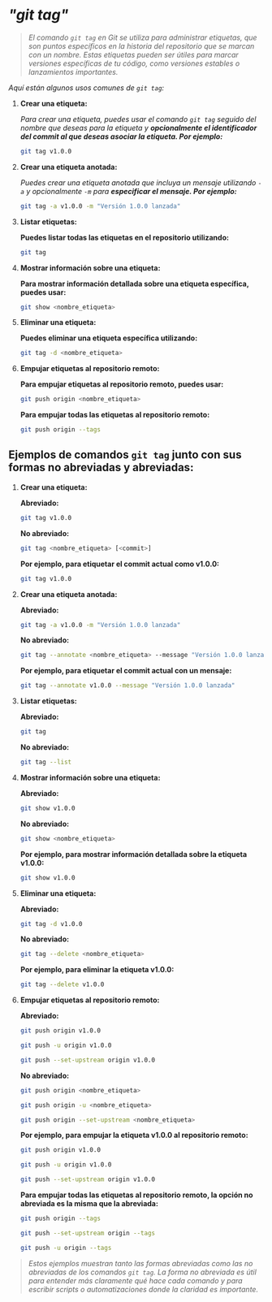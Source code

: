 <!-- Autor: Daniel Benjamin Perez Morales -->
<!-- GitHub: https://github.com/D4nitrix13 -->
<!-- GitLab: https://gitlab.com/D4nitrix13 -->
<!-- Correo electrónico: danielperezdev@proton.me -->

# ***"git tag"***

> *El comando `git tag` en Git se utiliza para administrar etiquetas, que son puntos específicos en la historia del repositorio que se marcan con un nombre. Estas etiquetas pueden ser útiles para marcar versiones específicas de tu código, como versiones estables o lanzamientos importantes.*

*Aquí están algunos usos comunes de `git tag`:*

1. **Crear una etiqueta:**

   *Para crear una etiqueta, puedes usar el comando `git tag` seguido del nombre que deseas para la etiqueta y **opcionalmente el identificador del commit al que deseas asociar la etiqueta. Por ejemplo:***

   ```bash
   git tag v1.0.0
   ```

2. **Crear una etiqueta anotada:**

   *Puedes crear una etiqueta anotada que incluya un mensaje utilizando `-a` y opcionalmente `-m` para **especificar el mensaje. Por ejemplo:***

   ```bash
   git tag -a v1.0.0 -m "Versión 1.0.0 lanzada"
   ```

3. **Listar etiquetas:**

   **Puedes listar todas las etiquetas en el repositorio utilizando:**

   ```bash
   git tag
   ```

4. **Mostrar información sobre una etiqueta:**

   **Para mostrar información detallada sobre una etiqueta específica, puedes usar:**

   ```bash
   git show <nombre_etiqueta>
   ```

5. **Eliminar una etiqueta:**

   **Puedes eliminar una etiqueta específica utilizando:**

   ```bash
   git tag -d <nombre_etiqueta>
   ```

6. **Empujar etiquetas al repositorio remoto:**

   **Para empujar etiquetas al repositorio remoto, puedes usar:**

   ```bash
   git push origin <nombre_etiqueta>
   ```

   **Para empujar todas las etiquetas al repositorio remoto:**

   ```bash
   git push origin --tags
   ```

## **Ejemplos de comandos `git tag` junto con sus formas no abreviadas y abreviadas:**

1. **Crear una etiqueta:**

   **Abreviado:**

   ```bash
   git tag v1.0.0
   ```

   **No abreviado:**

   ```bash
   git tag <nombre_etiqueta> [<commit>]
   ```

   **Por ejemplo, para etiquetar el commit actual como v1.0.0:**

   ```bash
   git tag v1.0.0
   ```

2. **Crear una etiqueta anotada:**

   **Abreviado:**

   ```bash
   git tag -a v1.0.0 -m "Versión 1.0.0 lanzada"
   ```

   **No abreviado:**

   ```bash
   git tag --annotate <nombre_etiqueta> --message "Versión 1.0.0 lanzada" [<commit>]
   ```

   **Por ejemplo, para etiquetar el commit actual con un mensaje:**

   ```bash
   git tag --annotate v1.0.0 --message "Versión 1.0.0 lanzada"
   ```

3. **Listar etiquetas:**

   **Abreviado:**

   ```bash
   git tag
   ```

   **No abreviado:**

   ```bash
   git tag --list
   ```

4. **Mostrar información sobre una etiqueta:**

   **Abreviado:**

   ```bash
   git show v1.0.0
   ```

   **No abreviado:**

   ```bash
   git show <nombre_etiqueta>
   ```

   **Por ejemplo, para mostrar información detallada sobre la etiqueta v1.0.0:**

   ```bash
   git show v1.0.0
   ```

5. **Eliminar una etiqueta:**

   **Abreviado:**

   ```bash
   git tag -d v1.0.0
   ```

   **No abreviado:**

   ```bash
   git tag --delete <nombre_etiqueta>
   ```

   **Por ejemplo, para eliminar la etiqueta v1.0.0:**

   ```bash
   git tag --delete v1.0.0
   ```

6. **Empujar etiquetas al repositorio remoto:**

   **Abreviado:**

   ```bash
   git push origin v1.0.0
   ```

   ```bash
   git push -u origin v1.0.0
   ```

   ```bash
   git push --set-upstream origin v1.0.0
   ```

   **No abreviado:**

   ```bash
   git push origin <nombre_etiqueta>
   ```

   ```bash
   git push origin -u <nombre_etiqueta>
   ```

   ```bash
   git push origin --set-upstream <nombre_etiqueta>
   ```

   **Por ejemplo, para empujar la etiqueta v1.0.0 al repositorio remoto:**

   ```bash
   git push origin v1.0.0
   ```

   ```bash
   git push -u origin v1.0.0
   ```

   ```bash
   git push --set-upstream origin v1.0.0
   ```  

   **Para empujar todas las etiquetas al repositorio remoto, la opción no abreviada es la misma que la abreviada:**

   ```bash
   git push origin --tags
   ```

   ```bash
   git push --set-upstream origin --tags
   ```

   ```bash
   git push -u origin --tags
   ```

> *Estos ejemplos muestran tanto las formas abreviadas como las no abreviadas de los comandos `git tag`. La forma no abreviada es útil para entender más claramente qué hace cada comando y para escribir scripts o automatizaciones donde la claridad es importante.*
